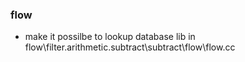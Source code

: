 

### flow
* make it possilbe to lookup database lib in flow\filter.arithmetic.subtract\subtract\flow\flow.cc
